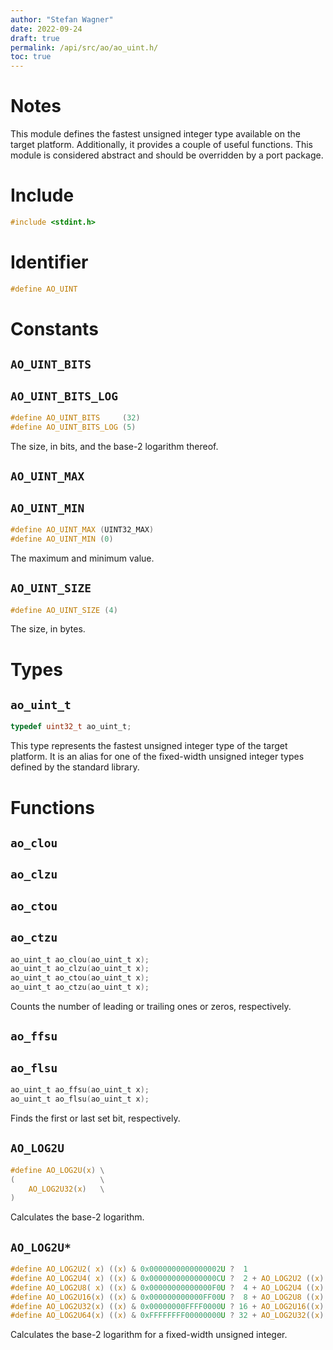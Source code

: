 ```yaml
---
author: "Stefan Wagner"
date: 2022-09-24
draft: true
permalink: /api/src/ao/ao_uint.h/
toc: true
---
```


# Notes

This module defines the fastest unsigned integer type available on the target platform. Additionally, it provides a couple of useful functions. This module is considered abstract and should be overridden by a port package.

# Include

```c
#include <stdint.h>
```

# Identifier

```c
#define AO_UINT
```

# Constants

## `AO_UINT_BITS`
## `AO_UINT_BITS_LOG`

```c
#define AO_UINT_BITS     (32)
#define AO_UINT_BITS_LOG (5)
```

The size, in bits, and the base-2 logarithm thereof.

## `AO_UINT_MAX`
## `AO_UINT_MIN`

```c
#define AO_UINT_MAX (UINT32_MAX)
#define AO_UINT_MIN (0)
```

The maximum and minimum value.

## `AO_UINT_SIZE`

```c
#define AO_UINT_SIZE (4)
```

The size, in bytes.

# Types

## `ao_uint_t`

```c
typedef uint32_t ao_uint_t;
```

This type represents the fastest unsigned integer type of the target platform. It is an alias for one of the fixed-width unsigned integer types defined by the standard library.

# Functions

## `ao_clou`
## `ao_clzu`
## `ao_ctou`
## `ao_ctzu`

```c
ao_uint_t ao_clou(ao_uint_t x);
ao_uint_t ao_clzu(ao_uint_t x);
ao_uint_t ao_ctou(ao_uint_t x);
ao_uint_t ao_ctzu(ao_uint_t x);
```

Counts the number of leading or trailing ones or zeros, respectively.

## `ao_ffsu`
## `ao_flsu`

```c
ao_uint_t ao_ffsu(ao_uint_t x);
ao_uint_t ao_flsu(ao_uint_t x);
```

Finds the first or last set bit, respectively.

## `AO_LOG2U`

```c
#define AO_LOG2U(x) \
(                   \
    AO_LOG2U32(x)   \
)
```

Calculates the base-2 logarithm.

## `AO_LOG2U*`

```c
#define AO_LOG2U2( x) ((x) & 0x0000000000000002U ?  1                         : 0            )
#define AO_LOG2U4( x) ((x) & 0x000000000000000CU ?  2 + AO_LOG2U2 ((x) >>  2) : AO_LOG2U2 (x))
#define AO_LOG2U8( x) ((x) & 0x00000000000000F0U ?  4 + AO_LOG2U4 ((x) >>  4) : AO_LOG2U4 (x))
#define AO_LOG2U16(x) ((x) & 0x000000000000FF00U ?  8 + AO_LOG2U8 ((x) >>  8) : AO_LOG2U8 (x))
#define AO_LOG2U32(x) ((x) & 0x00000000FFFF0000U ? 16 + AO_LOG2U16((x) >> 16) : AO_LOG2U16(x))
#define AO_LOG2U64(x) ((x) & 0xFFFFFFFF00000000U ? 32 + AO_LOG2U32((x) >> 32) : AO_LOG2U32(x))
```

Calculates the base-2 logarithm for a fixed-width unsigned integer.
